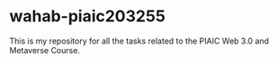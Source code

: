 # wahab-piaic203255
This is my repository for all the tasks related to the PIAIC Web 3.0 and Metaverse Course.
